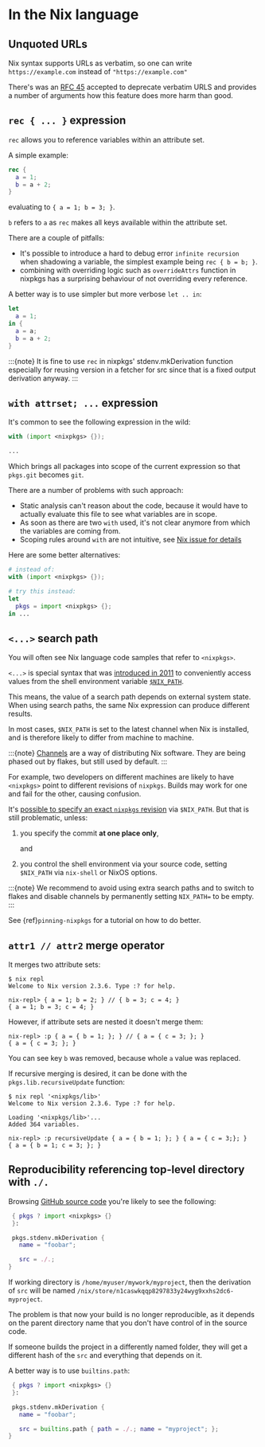 # In the Nix language

## Unquoted URLs

Nix syntax supports URLs as verbatim, so one can write `https://example.com` instead of `"https://example.com"`

There's was an [RFC 45](https://github.com/NixOS/rfcs/pull/45) accepted to deprecate verbatim URLS and provides
a number of arguments how this feature does more harm than good.

## `rec { ... }` expression

`rec` allows you to reference variables within an attribute set.

A simple example:

```nix
rec {
  a = 1;
  b = a + 2;
}
```

evaluating to `{ a = 1; b = 3; }`.

`b` refers to `a` as `rec` makes all keys available within the attribute set.

There are a couple of pitfalls:

- It's possible to introduce a hard to debug error `infinite recursion` when shadowing a variable,
  the simplest example being `rec { b = b; }`.
- combining with overriding logic such as `overrideAttrs` function in nixpkgs has a surprising behaviour
  of not overriding every reference.

A better way is to use simpler but more verbose `let .. in`:

```nix
let
  a = 1;
in {
  a = a;
  b = a + 2;
}
```

:::{note}
It is fine to use `rec` in nixpkgs' stdenv.mkDerivation function especially for reusing version in a fetcher for src since that is a fixed output derivation anyway.
:::

## `with attrset; ...` expression

It's common to see the following expression in the wild:

```nix
with (import <nixpkgs> {});

...
```

Which brings all packages into scope of the current expression so that `pkgs.git` becomes `git`.

There are a number of problems with such approach:

- Static analysis can't reason about the code, because it would have to actually evaluate this file to see what
  variables are in scope.
- As soon as there are two `with` used, it's not clear anymore from which the variables are coming from.
- Scoping rules around `with` are not intuitive, see [Nix issue for details](https://github.com/NixOS/nix/issues/490)

Here are some better alternatives:

```nix
# instead of:
with (import <nixpkgs> {});

# try this instead:
let
  pkgs = import <nixpkgs> {};
in ...
```

## `<...>` search path

You will often see Nix language code samples that refer to `<nixpkgs>`.

`<...>` is special syntax that was [introduced in 2011][1ecc97b6bd] to conveniently access values from the shell environment variable [`$NIX_PATH`][NIX_PATH].

This means, the value of a search path depends on external system state.
When using search paths, the same Nix expression can produce different results.

In most cases, `$NIX_PATH` is set to the latest channel when Nix is installed, and is therefore likely to differ from machine to machine.

:::{note}
[Channels](https://nixos.wiki/wiki/Nix_channels) are a way of distributing Nix software.
They are being phased out by flakes, but still used by default.
:::

For example, two developers on different machines are likely to have `<nixpkgs>` point to different revisions of `nixpkgs`.
Builds may work for one and fail for the other, causing confusion.

It's [possible to specify an exact `nixpkgs` revision](ref-pinning-nixpkgs) via `$NIX_PATH`.
But that is still problematic, unless:

1. you specify the commit **at one place only**,

   and

2. you control the shell environment via your source code, setting `$NIX_PATH` via `nix-shell` or NixOS options.

:::{note}
We recommend to avoid using extra search paths and to switch to flakes and disable channels by permanently setting `NIX_PATH=` to be empty.
:::

See {ref}`pinning-nixpkgs` for a tutorial on how to do better.

[1ecc97b6bd]: https://github.com/NixOS/nix/commit/1ecc97b6bdb27e56d832ca48cdafd3dbb5185a04
[NIX_PATH]: https://nixos.org/manual/nix/unstable/command-ref/env-common.html?highlight=nix_path#env-NIX_PATH

## `attr1 // attr2` merge operator

It merges two attribute sets:

```shell-session
$ nix repl
Welcome to Nix version 2.3.6. Type :? for help.

nix-repl> { a = 1; b = 2; } // { b = 3; c = 4; }
{ a = 1; b = 3; c = 4; }
```

However, if attribute sets are nested it doesn't merge them:

```
nix-repl> :p { a = { b = 1; }; } // { a = { c = 3; }; }
{ a = { c = 3; }; }
```

You can see key `b` was removed, because whole `a` value was replaced.

If recursive merging is desired, it can be done with the `pkgs.lib.recursiveUpdate` function:

```shell-session
$ nix repl '<nixpkgs/lib>'
Welcome to Nix version 2.3.6. Type :? for help.

Loading '<nixpkgs/lib>'...
Added 364 variables.

nix-repl> :p recursiveUpdate { a = { b = 1; }; } { a = { c = 3;}; }
{ a = { b = 1; c = 3; }; }
```

## Reproducibility referencing top-level directory with `./.`

Browsing [GitHub source code](https://github.com/search?l=nix&type=Code&q=mkDerivation)
you're likely to see the following:

```nix
 { pkgs ? import <nixpkgs> {}
 }:

 pkgs.stdenv.mkDerivation {
   name = "foobar";

   src = ./.;
}
```

If working directory is `/home/myuser/mywork/myproject`, then
the derivation of `src` will be named `/nix/store/n1caswkqqp8297833y24wyg9xxhs2dc6-myproject`.

The problem is that now your build is no longer reproducible,
as it depends on the parent directory name that you don't have
control of in the source code.

If someone builds the project in a differently named folder, they will get a different hash of the
`src` and everything that depends on it.

A better way is to use `builtins.path`:

```nix
 { pkgs ? import <nixpkgs> {}
 }:

 pkgs.stdenv.mkDerivation {
   name = "foobar";

   src = builtins.path { path = ./.; name = "myproject"; };
}
```
